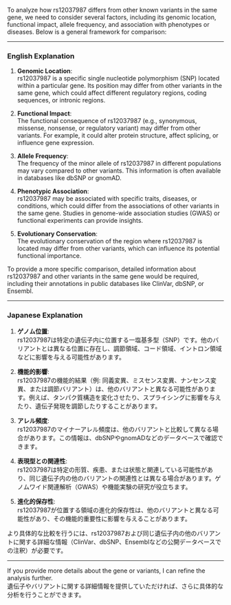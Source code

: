 To analyze how rs12037987 differs from other known variants in the same gene, we need to consider several factors, including its genomic location, functional impact, allele frequency, and association with phenotypes or diseases. Below is a general framework for comparison:

---

### **English Explanation**
1. **Genomic Location**:  
   rs12037987 is a specific single nucleotide polymorphism (SNP) located within a particular gene. Its position may differ from other variants in the same gene, which could affect different regulatory regions, coding sequences, or intronic regions.

2. **Functional Impact**:  
   The functional consequence of rs12037987 (e.g., synonymous, missense, nonsense, or regulatory variant) may differ from other variants. For example, it could alter protein structure, affect splicing, or influence gene expression.

3. **Allele Frequency**:  
   The frequency of the minor allele of rs12037987 in different populations may vary compared to other variants. This information is often available in databases like dbSNP or gnomAD.

4. **Phenotypic Association**:  
   rs12037987 may be associated with specific traits, diseases, or conditions, which could differ from the associations of other variants in the same gene. Studies in genome-wide association studies (GWAS) or functional experiments can provide insights.

5. **Evolutionary Conservation**:  
   The evolutionary conservation of the region where rs12037987 is located may differ from other variants, which can influence its potential functional importance.

To provide a more specific comparison, detailed information about rs12037987 and other variants in the same gene would be required, including their annotations in public databases like ClinVar, dbSNP, or Ensembl.

---

### **Japanese Explanation**
1. **ゲノム位置**:  
   rs12037987は特定の遺伝子内に位置する一塩基多型（SNP）です。他のバリアントとは異なる位置に存在し、調節領域、コード領域、イントロン領域などに影響を与える可能性があります。

2. **機能的影響**:  
   rs12037987の機能的結果（例: 同義変異、ミスセンス変異、ナンセンス変異、または調節バリアント）は、他のバリアントと異なる可能性があります。例えば、タンパク質構造を変化させたり、スプライシングに影響を与えたり、遺伝子発現を調節したりすることがあります。

3. **アレル頻度**:  
   rs12037987のマイナーアレル頻度は、他のバリアントと比較して異なる場合があります。この情報は、dbSNPやgnomADなどのデータベースで確認できます。

4. **表現型との関連性**:  
   rs12037987は特定の形質、疾患、または状態と関連している可能性があり、同じ遺伝子内の他のバリアントの関連性とは異なる場合があります。ゲノムワイド関連解析（GWAS）や機能実験の研究が役立ちます。

5. **進化的保存性**:  
   rs12037987が位置する領域の進化的保存性は、他のバリアントと異なる可能性があり、その機能的重要性に影響を与えることがあります。

より具体的な比較を行うには、rs12037987および同じ遺伝子内の他のバリアントに関する詳細な情報（ClinVar、dbSNP、Ensemblなどの公開データベースでの注釈）が必要です。

---

If you provide more details about the gene or variants, I can refine the analysis further.  
遺伝子やバリアントに関する詳細情報を提供していただければ、さらに具体的な分析を行うことができます。